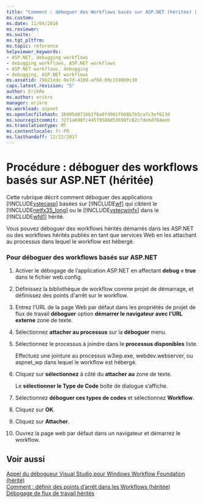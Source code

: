 ```yaml
---
title: "Comment : déboguer des Workflows basés sur ASP.NET (héritée) | Documents Microsoft"
ms.custom: 
ms.date: 11/04/2016
ms.reviewer: 
ms.suite: 
ms.tgt_pltfrm: 
ms.topic: reference
helpviewer_keywords:
- ASP.NET, debugging workflows
- debugging workflows, ASP.NET workflows
- ASP.NET workflows, debugging
- debugging, ASP.NET workflows
ms.assetid: 79b21edc-9e7d-410d-af68-09c1598b9c30
caps.latest.revision: "5"
author: ErikRe
ms.author: erikre
manager: erikre
ms.workload: aspnet
ms.openlocfilehash: 36905d8716b2f6a0fd961f668b7b5ca7c3ef623d
ms.sourcegitcommit: 32f1a690fc445f9586d53698fc82c7debd784eeb
ms.translationtype: MT
ms.contentlocale: fr-FR
ms.lasthandoff: 12/22/2017
---
```

# <a name="how-to-debug-aspnet-based-workflows-legacy"></a>Procédure : déboguer des workflows basés sur ASP.NET (héritée)
Cette rubrique décrit comment déboguer des applications [!INCLUDE[vstecasp](../code-quality/includes/vstecasp_md.md)] basées sur [!INCLUDE[wf](../workflow-designer/includes/wf_md.md)] qui ciblent le [!INCLUDE[netfx35_long](../workflow-designer/includes/netfx35_long_md.md)] ou le [!INCLUDE[vstecwinfx](../workflow-designer/includes/vstecwinfx_md.md)] dans le [!INCLUDE[wfd1](../workflow-designer/includes/wfd1_md.md)] hérité.  
  
 Vous pouvez déboguer des workflows hérités démarrés dans les ASP.NET ou des workflows hérités publiés en tant que services Web en les attachant au processus dans lequel le workflow est hébergé.  
  
### <a name="to-debug-an-aspnet-based-workflow"></a>Pour déboguer des workflows basés sur ASP.NET  
  
1.  Activer le débogage de l’application ASP.NET en affectant **debug = true** dans le fichier web.config.  
  
2.  Définissez la bibliothèque de workflow comme projet de démarrage, et définissez des points d'arrêt sur le workflow.  
  
3.  Entrez l’URL de la page Web par défaut dans les propriétés de projet de flux de travail **déboguer** option **démarrer le navigateur avec l’URL externe** zone de texte.  
  
4.  Sélectionnez **attacher au processus** sur la **déboguer** menu.  
  
5.  Sélectionnez le processus à joindre dans le **processus disponibles** liste.  
  
     Effectuez une jointure au processus w3wp.exe, webdev.webserver, ou aspnet_wp dans lequel le workflow est hébergé.  
  
6.  Cliquez sur **sélectionnez** à côté du **attacher au** zone de texte.  
  
     Le **sélectionner le Type de Code** boîte de dialogue s’affiche.  
  
7.  Sélectionnez **déboguer ces types de codes** et sélectionnez **Workflow**.  
  
8.  Cliquez sur **OK**.  
  
9. Cliquez sur **Attacher**.  
  
10. Ouvrez la page web par défaut dans un navigateur et démarrez le workflow.  
  
## <a name="see-also"></a>Voir aussi  
 [Appel du débogueur Visual Studio pour Windows Workflow Foundation (hérité)](../workflow-designer/invoking-the-visual-studio-debugger-for-windows-workflow-foundation-legacy.md)   
 [Comment : définir des points d’arrêt dans les Workflows (héritée)](../workflow-designer/how-to-set-breakpoints-in-workflows-legacy.md)   
 [Débogage de flux de travail hérités](../workflow-designer/debugging-legacy-workflows.md)